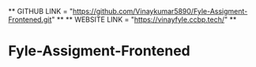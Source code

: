 

** GITHUB LINK  = "https://github.com/Vinaykumar5890/Fyle-Assigment-Frontened.git" **
** WEBSITE LINK = "https://vinayfyle.ccbp.tech/" **



# Fyle-Assigment-Frontened
